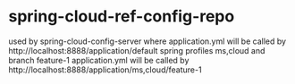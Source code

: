 # spring-cloud-ref-config-repo
used by spring-cloud-config-server where application.yml will be called by http://localhost:8888/application/default
spring profiles ms,cloud and branch feature-1 application.yml will be called by http://localhost:8888/application/ms,cloud/feature-1